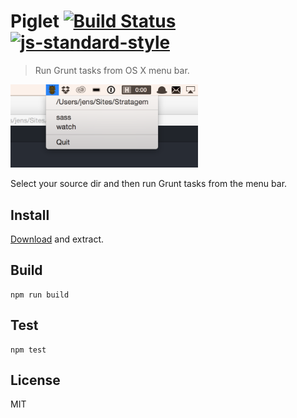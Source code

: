 # Piglet [![Build Status](https://travis-ci.org/jenslind/piglet.svg?branch=master)](https://travis-ci.org/jenslind/piglet) [![js-standard-style](https://img.shields.io/badge/code%20style-standard-brightgreen.svg?style=flat)](https://github.com/feross/standard)

> Run Grunt tasks from OS X menu bar.

<img src="screenshot.png" width="300">

Select your source dir and then run Grunt tasks from the menu bar.

## Install
[Download](https://github.com/jenslind/piglet/releases/latest) and extract.

## Build
```
npm run build
```

## Test
```
npm test
```

## License
MIT
